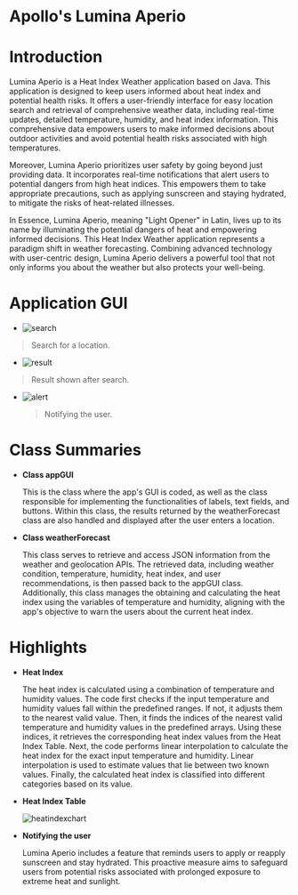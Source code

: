 # Apollo's Lumina Aperio
# Introduction
<p>Lumina Aperio is a Heat Index Weather application based on Java. This application is designed to keep users informed about heat index and potential health risks. It offers a user-friendly interface for easy location search and retrieval of comprehensive weather data, including real-time updates, detailed temperature, humidity, and heat index information. This comprehensive data empowers users to make informed decisions about outdoor activities and avoid potential health risks associated with high temperatures.

 Moreover, Lumina Aperio prioritizes user safety by going beyond just providing data. It incorporates real-time notifications that alert users to potential dangers from high heat indices. This empowers them to take appropriate precautions, such as applying sunscreen and staying hydrated, to mitigate the risks of heat-related illnesses. 

 In Essence, Lumina Aperio, meaning "Light Opener" in Latin, lives up to its name by illuminating the potential dangers of heat and empowering informed decisions. This Heat Index Weather application represents a paradigm shift in weather forecasting. Combining advanced technology with user-centric design, Lumina Aperio delivers a powerful tool that not only informs you about the weather but also protects your well-being.
</p>

# Application GUI
- ![search](https://github.com/Allen-Pesigan/Apollo/assets/167183934/940f01bb-cefc-4334-acee-32a1489ba42d)
> Search for a location.

- ![result](https://github.com/Allen-Pesigan/Apollo/assets/167183934/c72864ed-75b2-4036-be4a-cef492528535)
 > Result shown after search.

- ![alert](https://github.com/Allen-Pesigan/Apollo/assets/167183934/fa716457-889a-4e9b-bb70-ae2646e88093)
  > Notifying the user.



# Class Summaries
- **Class appGUI**
  <p>This is the class where the app's GUI is coded, as well as the class responsible for implementing the functionalities of labels, text fields, and buttons. Within this class, the results returned by the weatherForecast class are also handled and displayed after the user enters a location.</p>
- **Class weatherForecast**
  <p>This class serves to retrieve and access JSON information from the weather and geolocation APIs. The retrieved data, including weather condition, temperature, humidity, heat index, and user recommendations, is then passed back to the appGUI class. Additionally, this class manages the obtaining and calculating the heat index using the variables of temperature and humidity, aligning with the app's objective to warn the users about the current heat index.</p>

# Highlights
- **Heat Index**
  <p>The heat index is calculated using a combination of temperature and humidity values. The code first checks if the input temperature and humidity values fall within the predefined ranges. If not, it adjusts them to the nearest valid value. Then, it finds the indices of the nearest valid temperature and humidity values in the predefined arrays. Using these indices, it retrieves the corresponding heat index values from the Heat Index Table. Next, the code performs linear interpolation to calculate the heat index for the exact input temperature and humidity. Linear interpolation is used to estimate values that lie between two known values. Finally, the calculated heat index is classified into different categories based on its value.<p>

- **Heat Index Table**<p>
  ![heatindexchart](https://github.com/Allen-Pesigan/Apollo/assets/168507604/a9a33018-4ff3-45b4-8dd7-ba314fc52461)

- **Notifying the user**
  <p>Lumina Aperio includes a feature that reminds users to apply or reapply sunscreen and stay hydrated. This proactive measure aims to safeguard users from potential risks associated with prolonged exposure to extreme heat and sunlight.</p>

